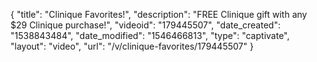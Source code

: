 {
    "title": "Clinique Favorites!",
    "description": "FREE Clinique gift with any $29 Clinique purchase!",
    "videoid": "179445507",
    "date_created": "1538843484",
    "date_modified": "1546466813",
    "type": "captivate",
    "layout": "video",
    "url": "\/v\/clinique-favorites\/179445507"
}